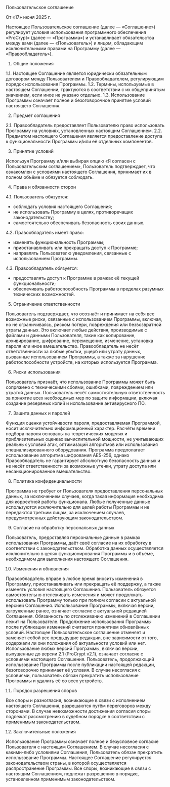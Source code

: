 Пользовательское соглашение

От «17» июня 2025 г.

Настоящее Пользовательское соглашение (далее — «Соглашение») регулирует условия использования программного обеспечения «ProCrypt» (далее — «Программа») и устанавливает обязательства между вами (далее — «Пользователь») и лицом, обладающим исключительными правами на Программу (далее — «Правообладатель»).

1.	Общие положения

1.1.	Настоящее Соглашение является юридически обязательным договором между Пользователем и Правообладателем, регулирующим порядок использования Программы.
1.2.	Термины, используемые в настоящем Соглашении, трактуются в соответствии с их общепринятым значением, если иное не указано отдельно.
1.3.	Использование Программы означает полное и безоговорочное принятие условий настоящего Соглашения.

2.	Предмет соглашения

2.1.	Правообладатель предоставляет Пользователю право использовать Программу на условиях, установленных настоящим Соглашением.
2.2.	Предметом настоящего Соглашения является предоставление доступа к функциональности Программы и/или её отдельных компонентов.
 

3.	Принятие условий

Используя Программу и/или выбирая опцию «Я согласен с Пользовательским соглашением», Пользователь подтверждает, что ознакомлен с условиями настоящего Соглашения, принимает их в полном объёме и обязуется соблюдать.

4.	Права и обязанности сторон

4.1.	Пользователь обязуется:

-	соблюдать условия настоящего Соглашения;
-	не использовать Программу в целях, противоречащих законодательству;
-	самостоятельно обеспечивать безопасность своих данных.

4.2.	Правообладатель имеет право:

-	изменять функциональность Программы;
-	приостанавливать или прекращать доступ к Программе;
-	направлять Пользователю уведомления, связанные с использованием Программы.

4.3.	Правообладатель обязуется:

-	предоставлять доступ к Программе в рамках её текущей функциональности;
-	обеспечивать работоспособность Программы в пределах разумных технических возможностей.
5.	Ограничение ответственности

Пользователь подтверждает, что осознаёт и принимает на себя все возможные риски, связанные с использованием Программы, включая, но не ограничиваясь, риском потери, повреждения или безвозвратной утраты данных. Это включает любые действия, производимые с файлами и данными Пользователя, такие как копирование, архивирование, шифрование, перемещение, изменение, установка пароля или иное вмешательство.
Правообладатель не несёт ответственности за любые убытки, ущерб или утрату данных, вызванные использованием Программы, а также за нарушение работоспособности устройств, на которых используется Программа.

6.	Риски использования

Пользователь признаёт, что использование Программы может быть сопряжено с техническими сбоями, ошибками, повреждением или утратой данных. Пользователь несёт самостоятельную ответственность за принятие всех необходимых мер по защите информации, включая создание резервных копий и использование антивирусного ПО.

7.	Защита данных и паролей

Функция оценки устойчивости пароля, предоставляемая Программой, носит исключительно информационный характер. Расчёты времени подбора пароля основаны на теоретических моделях и приблизительных оценках вычислительной мощности, не учитывающих реальных условий атак, оптимизаций алгоритмов или использования специализированного оборудования.
Программа предполагает использование алгоритма шифрования AES-256, однако Правообладатель не гарантирует абсолютную безопасность данных и не несёт ответственности за возможные утечки, утрату доступа или несанкционированное вмешательство.

8.	Политика конфиденциальности

Программа не требует от Пользователя предоставления персональных данных, за исключением случаев, когда такая информация необходима для корректной работы функционала. Любые полученные данные используются исключительно для целей работы Программы и не передаются третьим лицам, за исключением случаев, предусмотренных действующим законодательством.

9.	Согласие на обработку персональных данных

Пользователь, предоставляя персональные данные в рамках использования Программы, даёт своё согласие на их обработку в соответствии с законодательством. Обработка данных осуществляется исключительно в целях функционирования Программы и в объёме, необходимом для выполнения настоящего Соглашения.

10.	Изменения и обновления

Правообладатель вправе в любое время вносить изменения в Программу, приостанавливать или прекращать её поддержку, а также изменять условия настоящего Соглашения. Пользователь обязуется самостоятельно отслеживать изменения и может продолжать использовать Программу только при полном согласии с актуальной версией Соглашения.
Использование Программы, включая версии, загруженные ранее, означает согласие с актуальной редакцией Соглашения. Обязанность по отслеживанию изменений в Соглашении лежит на Пользователе. Продолжение использования Программы после публикации изменений считается принятием обновлённых условий.
Настоящее Пользовательское соглашение отменяет и заменяет собой все предыдущие редакции, вне зависимости от того, содержали ли они положения об актуальности условий или нет. Использование любых версий Программы, включая версии, выпущенные до версии 2.1 (ProCrypt v2.1), означает согласие с условиями настоящего Соглашения.
Пользователь, продолжающий использование Программы после публикации настоящей редакции, безоговорочно принимает её условия. В случае несогласия с условиями, пользователь обязан прекратить использование Программы и удалить её со всех устройств.

11.	Порядок разрешения споров

Все споры и разногласия, возникающие в связи с исполнением настоящего Соглашения, разрешаются путём переговоров между сторонами.
В случае невозможности достижения согласия споры подлежат рассмотрению в судебном порядке в соответствии с применимым законодательством.

12.	Заключительные положения

Использование Программы означает полное и безусловное согласие Пользователя с настоящим Соглашением. В случае несогласия с какими-либо условиями Соглашения, Пользователь обязан прекратить использование Программы.
Настоящее Соглашение регулируется законодательством страны, в которой осуществляется распространение Программы. Все споры, возникающие в связи с настоящим Соглашением, подлежат разрешению в порядке, установленном применимым законодательством.
